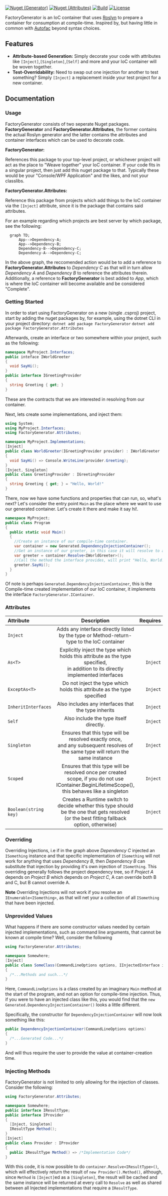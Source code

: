 [![Nuget (Generator)](https://img.shields.io/nuget/v/FactoryGenerator?style=flat-square)](https://www.nuget.org/packages/FactoryGenerator/)
[![Nuget (Attributes)](https://img.shields.io/nuget/v/FactoryGenerator.Attributes?style=flat-square)](https://www.nuget.org/packages/FactoryGenerator.Attributes/)
[![Build](https://img.shields.io/github/actions/workflow/status/westermo/FactoryGenerator/build.yml?branch=main&style=flat-square)](https://github.com/westermo/FactoryGenerator/actions)
[![License](https://img.shields.io/github/license/westermo/FactoryGenerator?style=flat-square)](https://github.com/westermo/FactoryGenerator/blob/develop/LICENSE)

FactoryGenerator is an IoC container that uses [Roslyn](https://github.com/dotnet/roslyn) to prepare a container for consumption at compile-time. Inspired by, but having little in common
with [Autofac](https://autofac.org/) beyond syntax choices.

## Features

- **Attribute-based Generation:** Simply decorate your code with attributes like ```[Inject]```,```[Singleton]```,```[Self]``` and more and your IoC container will be woven together.
- **Test-Overridability:** Need to swap out one injection for another to test something? Simply ```[Inject]``` a replacement inside your test project for a new container.

## Documentation

### Usage

FactoryGenerator consists of two seperate Nuget packages. **FactoryGenerator** and **FactoryGenerator.Attributes**, the former contains the actual Roslyn generator and the latter contains the
attributes and container interfaces which can be used to decorate code.

**FactoryGenerator:**

References this package to your top-level project, or whichever project will act as the place to "Weave together" your IoC container. If your code fits in a singular project, then just add this nuget
package to that. Typically these would be your "Console/WPF Application" and the likes, and not your classlibs.

**FactoryGenerator.Attributes:**

Reference this package from projects which add things to the IoC container via the ```[Inject]``` attribute, since it is the package that contains said attributes.

For an example regarding which projects are best server by which package, see the following:

```mermaid
  graph TD;
      App-->Dependency-A;
      App-->Dependency-B;
      Dependency-B-->Dependency-C;
      Dependency-A-->Dependency-C;
```

In the above graph, the reccomended action would be to add a reference to **FactoryGenerator.Attributes** to _Dependency C_ as that will in turn allow _Dependency A_ and _Dependency B_ to reference
the attributes therein. Additionally, a reference to **FactoryGenerator** is best added to _App_, which is where the IoC container will become available and be considered "Complete".

### Getting Started

In order to start using FactoryGenerator on a new (single .csproj) project, start by adding the nuget packages by, for example, using the dotnet CLI in your project directory:
`dotnet add package FactoryGenerator`
`dotnet add package FactoryGenerator.Attributes`

Afterwards, create an interface or two somewhere within your project, such as the following:
```csharp
namespace MyProject.Interfaces;
public inteface IWorldGreeter
{
  void SayHi();
}
public interface IGreetingProvider
{
  string Greeting { get; }
}
```
These are the contracts that we are interested in resolving from our container. 

Next, lets create some implementations, and inject them:
```csharp
using System;
using MyProject.Interfaces;
using FactoryGenerator.Attributes;

namespace MyProject.Implementations;
[Inject]
public class WorldGreeter(IGreetingProvider provider) : IWorldGreeter
{
  void SayHi() => Console.WriteLine(provider.Greeting);
}
[Inject, Singleton]
public class GreetingProvider : IGreetingProvider
{
  string Greeting { get; } = "Hello, World!"
}
```
There, now we have some functions and properties that can run, so, what's next?
Let's consider the entry point `Main` as the place where we want to use our generated container. Let's create it there and make it say hi!.
```csharp
namespace MyProject;
public class Program
{
  public static void Main()
  {
    //Create an instance of our compile-time container.
    var container = new Generated.DependencyInjectionContainer();
    //Get an instance of our greeter, in this case it will resolve to a new instance of WorldGreeter that uses a singleton instance of GreetingProvider as its' dependency.
    var greeter = container.Resolve<IWorldGreeter>();
    //Call the method the interface provides, will print "Hello, World!"
    greeter.SayHi();
  }
}
```
Of note is perhaps `Generated.DependencyInjectionContainer`, this is the Compile-time created implementation of our IoC container, it implements the interface `FactoryGenerator.IContainer`.

### Attributes

| Attribute                 |                                                                  Description                                                                          |     Requires |
|:--------------------------|:-----------------------------------------------------------------------------------------------------------------------------------------------------:|-------------:|
| ```Inject```              |                           Adds any interface directly listed by the type or Method-return-type to the IoC container                                   |              |
| ```As<T>```               |      Explicitly inject the type which holds this attribute as the type specified, <br/>in addition to its directly implemented interfaces             | ```Inject``` |
| ```ExceptAs<T>```         |                                    Do not inject the type which holds this attribute as the type specified                                            | ```Inject``` |
| ```InheritInterfaces```   |                                              Also includes any interfaces that the type inherits                                                      | ```Inject``` |
| ```Self```                |                                                     Also include the type itself directly.                                                            | ```Inject``` |
| ```Singleton```           |      Ensures that this type will be resolved exactly once,<br/>and any subsequent resolves of the same type will return the same instance             | ```Inject``` |
| ```Scoped```              |      Ensures that this type will be resolved once per created scope, if you do not use IContainer.BeginLifetimeScope(), this behaves like a singleton | ```Inject``` |
| ```Boolean(string key)``` | Creates a Runtime switch to decide whether this type should be the one that gets resolved<br/>(or the best fitting fallback option, otherwise)        | ```Inject``` |

### Overriding

Overriding Injections, i.e if in the graph above _Dependency C_ injected an ```ISomething``` instance and that specific implementation of ```ISomething``` will not work for anything that uses _Dependency B_, then _Dependency B_ can substitute that injection by providing it's own injection of ```ISomething```. This overriding generally follows the project dependency tree, so if _Project A_ depends on _Project B_ which depends on _Project C_, A can override both B and C, but B cannot override A.

**Note**
Overriding Injections will not work if you resolve an ```IEnumerable<ISomething>```, as that will net your a collection of all ```ISomething``` that have been injected.

### Unprovided Values

What happens if there are some constructor values needed by certain injected implementations, such as command line arguments, that cannot be known at compile time? 
Well, consider the following 
```csharp
using FactoryGenerator.Attributes;

namespace Somewhere;
[Inject]
public class SomeClass(CommandLineOptions options, IInjectedInterface injected, IAnotherInjectedInterface another) : ISomeInterface
{
  /*...Methods and such...*/
}
```
Here, `CommandLineOptions` is a class created by an imaginary `Main` method at the start of the program, and not an option for compile-time injection.
Thus, if you were to have an injected class like this, you would find that the `new Generated.DependencyInjectionContainer()` looks a little different.

Specifically, the constructor for `DependencyInjectionContainer` will now look something like this:
```csharp
public DependencyInjectionContainer(CommandLineOptions options)
{
  /*...Generated Code...*/
}
```
And will thus require the user to provide the value at container-creation time.

### Injecting Methods
FactoryGenerator is not limited to only allowing for the injection of classes. Consider the following:
```csharp
using FactoryGenerator.Attributes;

namespace Somewhere;
public interface IResultType;
public interface IProvider
{
  [Inject, Singleton]
  IResultType Method();
}
[Inject]
public class Provider : IProvider
{
  public IResultType Method() => /*Implementation Code*/
}
```
With this code, it is now possible to do `container.Resolve<IResultType>()`, which will effectively return the result of `new Provider().Method()`, although, since `Method` is `[Inject]`ed as a `[Singleton]`, the result will be cached and the same instance will be returned at every call to `Resolve` as well as shared between all Injected implementations that require a `IResultType`.
